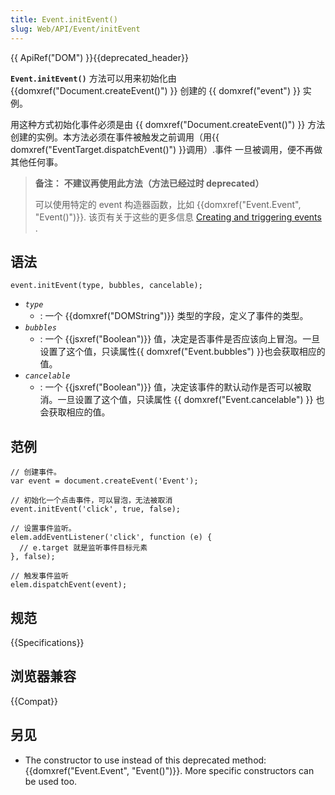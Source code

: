 ```yaml
---
title: Event.initEvent()
slug: Web/API/Event/initEvent
---
```


{{ ApiRef("DOM") }}{{deprecated_header}}

**`Event.initEvent()`** 方法可以用来初始化由{{domxref("Document.createEvent()") }} 创建的 {{ domxref("event") }} 实例。

用这种方式初始化事件必须是由 {{ domxref("Document.createEvent()") }} 方法创建的实例。本方法必须在事件被触发之前调用（用{{ domxref("EventTarget.dispatchEvent()") }}调用）.事件 一旦被调用，便不再做其他任何事。

> **备注：** **不建议再使用此方法（方法已经过时 deprecated）**
>
> 可以使用特定的 event 构造器函数，比如 {{domxref("Event.Event", "Event()")}}. 该页有关于这些的更多信息 [Creating and triggering events](/zh-CN/docs/Web/Guide/Events/Creating_and_triggering_events) .

## 语法

```
event.initEvent(type, bubbles, cancelable);
```

- _`type`_
  - : 一个 {{domxref("DOMString")}} 类型的字段，定义了事件的类型。
- _`bubbles`_
  - : 一个 {{jsxref("Boolean")}} 值，决定是否事件是否应该向上冒泡。一旦设置了这个值，只读属性{{ domxref("Event.bubbles") }}也会获取相应的值。
- _`cancelable`_
  - : 一个 {{jsxref("Boolean")}} 值，决定该事件的默认动作是否可以被取消。一旦设置了这个值，只读属性 {{ domxref("Event.cancelable") }} 也会获取相应的值。

## 范例

```
// 创建事件。
var event = document.createEvent('Event');

// 初始化一个点击事件，可以冒泡，无法被取消
event.initEvent('click', true, false);

// 设置事件监听。
elem.addEventListener('click', function (e) {
  // e.target 就是监听事件目标元素
}, false);

// 触发事件监听
elem.dispatchEvent(event);
```

## 规范

{{Specifications}}

## 浏览器兼容

{{Compat}}

## 另见

- The constructor to use instead of this deprecated method: {{domxref("Event.Event", "Event()")}}. More specific constructors can be used too.
